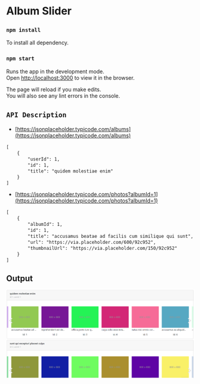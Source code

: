 # Album Slider

### `npm install`

To install all dependency.

### `npm start`

Runs the app in the development mode.<br>
Open [http://localhost:3000](http://localhost:3000) to view it in the browser.

The page will reload if you make edits.<br>
You will also see any lint errors in the console.



## `API Description`

- [https://jsonplaceholder.typicode.com/albums](https://jsonplaceholder.typicode.com/albums)
```
[
	{
		"userId": 1,
		"id": 1,
		"title": "quidem molestiae enim"
	}
]
```
- [https://jsonplaceholder.typicode.com/photos?albumId=1](https://jsonplaceholder.typicode.com/photos?albumId=1)
```
[
	{
		"albumId": 1,
		"id": 1,
		"title": "accusamus beatae ad facilis cum similique qui sunt",
		"url": "https://via.placeholder.com/600/92c952",
		"thumbnailUrl": "https://via.placeholder.com/150/92c952"
	}
]
```

## Output 

![Screen Image](src\Assets\Images\application_image.PNG)